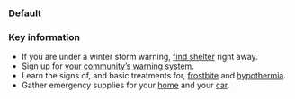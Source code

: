 
<h3 class="site-preview-heading">Default</h3>
<div
  class="usa-summary-box"
  role="region"
  aria-labelledby="summary-box-key-information"
>
  <div class="usa-summary-box__body">
    <h3 class="usa-summary-box__heading" id="summary-box-key-information">
      Key information
    </h3>
    <div class="usa-summary-box__text">
      <ul class="usa-list">
        <li>
          If you are under a winter storm warning,
          <a class="usa-summary-box__link" href="">find shelter</a> right away.
        </li>
        <li>
          Sign up for
          <a class="usa-summary-box__link" href=""
            >your community’s warning system</a
          >.
        </li>
        <li>
          Learn the signs of, and basic treatments for,
          <a class="usa-summary-box__link" href="">frostbite</a> and
          <a class="usa-summary-box__link" href="">hypothermia</a>.
        </li>
        <li>
          Gather emergency supplies for your
          <a class="usa-summary-box__link" href="">home</a> and your
          <a class="usa-summary-box__link" href="">car</a>.
        </li>
      </ul>
    </div>
  </div>
</div>